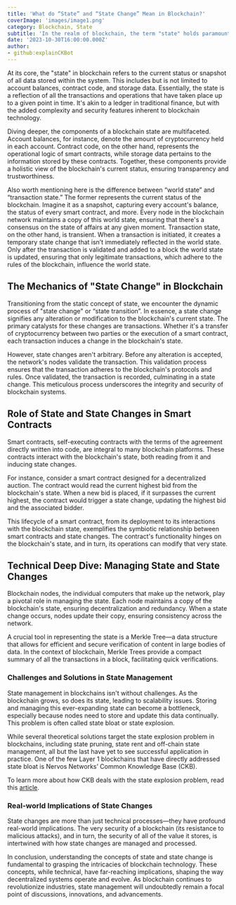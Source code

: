 ```yaml
---
title: 'What do “State” and “State Change” Mean in Blockchain?'
coverImage: 'images/image1.png'
category: Blockchain, State
subtitle: 'In the realm of blockchain, the term "state" holds paramount importance.'
date: '2023-10-30T16:00:00.000Z'
author: 
- github:explainCKBot
---
```



At its core, the "state" in blockchain refers to the current status or snapshot of all data stored within the system. This includes but is not limited to account balances, contract code, and storage data. Essentially, the state is a reflection of all the transactions and operations that have taken place up to a given point in time. It's akin to a ledger in traditional finance, but with the added complexity and security features inherent to blockchain technology.

Diving deeper, the components of a blockchain state are multifaceted. Account balances, for instance, denote the amount of cryptocurrency held in each account. Contract code, on the other hand, represents the operational logic of smart contracts, while storage data pertains to the information stored by these contracts. Together, these components provide a holistic view of the blockchain's current status, ensuring transparency and trustworthiness. 

Also worth mentioning here is the difference between “world state” and “transaction state.” The former represents the current status of the blockchain. Imagine it as a snapshot, capturing every account's balance, the status of every smart contract, and more. Every node in the blockchain network maintains a copy of this world state, ensuring that there's a consensus on the state of affairs at any given moment. Transaction state, on the other hand, is transient. When a transaction is initiated, it creates a temporary state change that isn’t immediately reflected in the world state. Only after the transaction is validated and added to a block the world state is updated, ensuring that only legitimate transactions, which adhere to the rules of the blockchain, influence the world state.


## The Mechanics of "State Change" in Blockchain

Transitioning from the static concept of state, we encounter the dynamic process of "state change" or “state transition”. In essence, a state change signifies any alteration or modification to the blockchain's current state. The primary catalysts for these changes are transactions. Whether it's a transfer of cryptocurrency between two parties or the execution of a smart contract, each transaction induces a change in the blockchain's state.

However, state changes aren't arbitrary. Before any alteration is accepted, the network's nodes validate the transaction. This validation process ensures that the transaction adheres to the blockchain's protocols and rules. Once validated, the transaction is recorded, culminating in a state change. This meticulous process underscores the integrity and security of blockchain systems.


## Role of State and State Changes in Smart Contracts

Smart contracts, self-executing contracts with the terms of the agreement directly written into code, are integral to many blockchain platforms. These contracts interact with the blockchain's state, both reading from it and inducing state changes.

For instance, consider a smart contract designed for a decentralized auction. The contract would read the current highest bid from the blockchain's state. When a new bid is placed, if it surpasses the current highest, the contract would trigger a state change, updating the highest bid and the associated bidder.

This lifecycle of a smart contract, from its deployment to its interactions with the blockchain state, exemplifies the symbiotic relationship between smart contracts and state changes. The contract's functionality hinges on the blockchain's state, and in turn, its operations can modify that very state.


## Technical Deep Dive: Managing State and State Changes

Blockchain nodes, the individual computers that make up the network, play a pivotal role in managing the state. Each node maintains a copy of the blockchain's state, ensuring decentralization and redundancy. When a state change occurs, nodes update their copy, ensuring consistency across the network.

A crucial tool in representing the state is a Merkle Tree—a data structure that allows for efficient and secure verification of content in large bodies of data. In the context of blockchain, Merkle Trees provide a compact summary of all the transactions in a block, facilitating quick verifications.


### Challenges and Solutions in State Management

State management in blockchains isn't without challenges. As the blockchain grows, so does its state, leading to scalability issues. Storing and managing this ever-expanding state can become a bottleneck, especially because nodes need to store and update this data continually. This problem is often called state bloat or state explosion.

While several theoretical solutions target the state explosion problem in blockchains, including state pruning, state rent and off-chain state management, all but the last have yet to see successful application in practice. One of the few Layer 1 blockchains that have directly addressed state bloat is Nervos Networks’ Common Knowledge Base (CKB). 

To learn more about how CKB deals with the state explosion problem, read this [article](https://www.nervos.org/knowledge-base/tokenomics_of_nervos_network).


### Real-world Implications of State Changes

State changes are more than just technical processes—they have profound real-world implications. The very security of a blockchain (its resistance to malicious attacks), and in turn, the security of all of the value it stores, is intertwined with how state changes are managed and processed.

In conclusion, understanding the concepts of state and state change is fundamental to grasping the intricacies of blockchain technology. These concepts, while technical, have far-reaching implications, shaping the way decentralized systems operate and evolve. As blockchain continues to revolutionize industries, state management will undoubtedly remain a focal point of discussions, innovations, and advancements.
